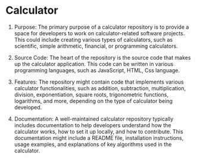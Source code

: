 # Calculator
1. Purpose: The primary purpose of a calculator repository is to provide a space for developers to work on calculator-related software projects. This could include creating various types of calculators, such as scientific, simple arithmetic, financial, or programming calculators.

2. Source Code: The heart of the repository is the source code that makes up the calculator application. This code can be written in various programming languages, such as JavaScript, HTML, Css language.

3. Features: The repository might contain code that implements various calculator functionalities, such as addition, subtraction, multiplication, division, exponentiation, square roots, trigonometric functions, logarithms, and more, depending on the type of calculator being developed.

4. Documentation: A well-maintained calculator repository typically includes documentation to help developers understand how the calculator works, how to set it up locally, and how to contribute. This documentation might include a README file, installation instructions, usage examples, and explanations of key algorithms used in the calculator.

   
